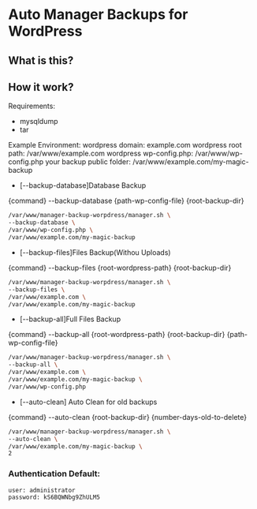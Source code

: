 # Auto Manager Backups for WordPress

## What is this?

## How it work?

Requirements:

* mysqldump
* tar


Example Environment:
wordpress domain: example.com
wordpress root path: /var/www/example.com
wordpress wp-config.php:  /var/www/wp-config.php
your backup public folder:  /var/www/example.com/my-magic-backup

- [--backup-database]Database Backup

{command} --backup-database {path-wp-config-file} {root-backup-dir}
```sh
/var/www/manager-backup-worpdress/manager.sh \
--backup-database \
/var/www/wp-config.php \
/var/www/example.com/my-magic-backup
```

- [--backup-files]Files Backup(Withou Uploads)

{command} --backup-files {root-wordpress-path} {root-backup-dir}
```sh
/var/www/manager-backup-worpdress/manager.sh \
--backup-files \
/var/www/example.com \
/var/www/example.com/my-magic-backup
```

- [--backup-all]Full Files Backup

{command} --backup-all {root-wordpress-path} {root-backup-dir} {path-wp-config-file}
```sh
/var/www/manager-backup-worpdress/manager.sh \
--backup-all \
/var/www/example.com \
/var/www/example.com/my-magic-backup \
/var/www/wp-config.php
```

- [--auto-clean] Auto Clean for old backups

{command} --auto-clean {root-backup-dir} {number-days-old-to-delete}
```sh
/var/www/manager-backup-worpdress/manager.sh \
--auto-clean \
/var/www/example.com/my-magic-backup \
2
```

### Authentication Default:
```sh
user: administrator
password: kS6BQWNbg9ZhULM5
```
